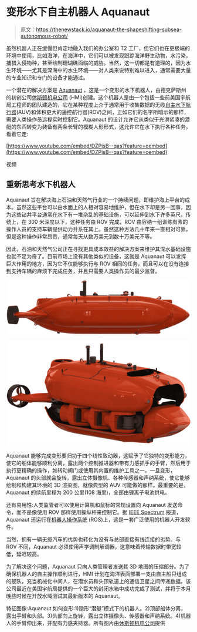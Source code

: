 # 变形水下自主机器人 Aquanaut

> 原文：<https://thenewstack.io/aquanaut-the-shapeshifting-subsea-autonomous-robot/>

虽然机器人正在缓慢但肯定地融入我们的办公室和 T2 工厂，但它们也在更极端的环境中使用，比如海洋，在海洋中，它们可以被发现跟踪海洋野生动物，水污染，捕猎入侵物种，甚至绘制珊瑚礁面临的威胁。当然，这一切都是有道理的，因为水生环境——尤其是深海中的水生环境——对人类来说特别难以进入，通常需要大量的专业知识和专门的设备才能通过。

一个潜在的解决方案是 [Aquanaut](https://www.houstonmechatronics.com/aquanaut/) ，这是一个变形的水下机器人，由德克萨斯州的初创公司[休斯顿机电公司](https://www.houstonmechatronics.com/) (HMI)创建。这个机器人是由一个包括一些前美国宇航局工程师的团队建造的，它在某种程度上介于通常用于收集数据的无缆[自主水下航行器](https://en.wikipedia.org/wiki/Autonomous_underwater_vehicle)(AUV)和体积更大的遥控航行器(ROV)之间，正如它们的名字所暗示的那样，需要人类操作员远程实时控制它。Aquanaut 的设计允许它从类似于光滑紧凑的潜艇的东西转变为装备有两条长臂的模糊人形形式，这允许它在水下执行各种任务。看着它走:

[https://www.youtube.com/embed/DZPjsB--qas?feature=oembed](https://www.youtube.com/embed/DZPjsB--qas?feature=oembed)

视频

## 重新思考水下机器人

Aquanaut 旨在解决海上石油和天然气行业的一个持续问题，即维护海上平台的成本。虽然这些平台可以由水面上的人相对容易地维护，但在水下却是另一回事，因为这些钻井平台通常在水下有一堆杂乱的基础设施，可以延伸到水下许多英尺。传统上，在 300 米深度以下，这种任务由 ROV 完成，ROV 由容纳一组训练有素的操作人员的支持车辆提供动力并系在其上。虽然这种方法几十年来一直相对可靠，但是这种操作非常昂贵，通常每天从数万美元到数十万美元不等。

因此，石油和天然气公司正在寻找更具成本效益的解决方案来维护其深水基础设施也就不足为奇了。目前市场上没有其他类似的设备，这就是 Aquanaut 可以发挥巨大作用的地方，因为它不仅能够执行与 ROV 相同的任务，而且可以在没有连接到支持车辆的麻烦下完成任务，并且只需要人类操作员的最少监督。

![](img/9f64dd9e2f2087ce3e9b9e4927ccf7aa.png)

![](img/42e0b313435a731ec72b5e28c175a6b6.png)

Aquanaut 能够完成变形要归功于四个线性致动器，这赋予了它独特的变形能力，使它的船体能够顺利分离，露出两个控制推进器和带有力感抓手的手臂，然后用于执行更精确的操作，如转动阀门或使用其内置的维护工具之一。一旦变形，Aquanaut 的头部就会旋转，露出立体摄像机、各种传感器和声纳系统，使它能够绘制和构建其环境的 3D 渲染图，就像典型的 AUV 可能做的那样。最重要的是，Aquanaut 的续航里程为 200 公里(108 海里)，全部由锂离子电池供电。

还有易用性:人类监管者可以使用计算机和鼠标的常规设置向 Aquanaut 发送命令，而不是像使用 ROV 那样使用操纵杆来控制它。据 [IEEE Spectrum](https://spectrum.ieee.org/robotics/humanoids/meet-aquanaut-the-underwater-transformer) 报道，Aquanaut 还运行在[机器人操作系统](https://www.ros.org/) (ROS)上，这是一套广泛使用的机器人开发软件。

当然，拥有一辆无缆汽车的优势也转化为没有与总部直接有线连接的劣势。与 ROV 不同，Aquanaut 必须使用声学调制解调器，这意味着传输数据时带宽较低，延迟较高。

为了解决这个问题，Aquanaut 只向人类管理者发送其 3D 地图的压缩部分。为了确保机器人的自主操作顺利进行，HMI 计划在海洋表面部署一支由自主船只组成的舰队，充当机械化中间人，在潜水员和头顶轨道上的通信卫星之间传递数据。该公司最近在美国宇航局提供的一个巨大的封闭水箱中成功完成了测试，并将于本月晚些时候在开放水域测试其最新版本的 Aquanaut。

特征图像:Aquanaut 如何变形:1)隐形“潜艇”模式下的机器人。2)顶部船体分离，露出手臂和头部。3)头部向上旋转，露出立体摄像头、传感器和声纳系统。4)机器人的手臂伸出来，并配有力感夹持器。所有图片由[休斯顿机电公司](https://www.houstonmechatronics.com/)提供

<svg xmlns:xlink="http://www.w3.org/1999/xlink" viewBox="0 0 68 31" version="1.1"><title>Group</title> <desc>Created with Sketch.</desc></svg>